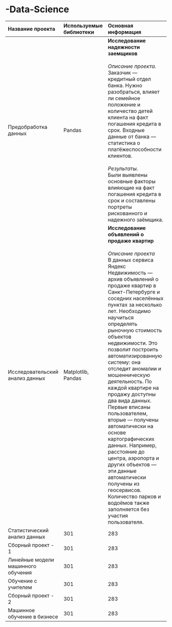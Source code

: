 # -Data-Science
| Название проекта | Используемые библиотеки | Основная информация|
| :---  | :--- | :--- |
| Предобработка данных | Pandas  | **Исследование надежности заемщиков**<br><br>*Описание проекта.*<br>Заказчик — кредитный отдел банка. Нужно разобраться, влияет ли семейное положение и количество детей клиента на факт погашения кредита в срок. Входные данные от банка — статистика о платёжеспособности клиентов.<br><br>*Результаты.*<br> Были выявлены основные факторы влияющие на факт погашения кредита в срок и составлены портреты рискованного и надежного заёмщика. |
| Исследовательский анализ данных | Matplotlib, Pandas | **Исследование объявлений о продаже квартир**<br><br>*Описание проекта*<br>В данных сервиса Яндекс Недвижимость — архив объявлений о продаже квартир в Санкт-Петербурге и соседних населённых пунктах за несколько лет. Необходимо научиться определять рыночную стоимость объектов недвижимости. Это позволит построить автоматизированную систему: она отследит аномалии и мошенническую деятельность. По каждой квартире на продажу доступны два вида данных. Первые вписаны пользователем, вторые — получены автоматически на основе картографических данных. Например, расстояние до центра, аэропорта и других объектов — эти данные автоматически получены из геосервисов. Количество парков и водоёмов также заполняется без участия пользователя.<br>|
| Статистический анализ данных | 301   | 283   |
| Сборный проект - 1 | 301   | 283   |
| Линейные модели машинного обучения | 301   | 283   |
| Обучение с учителем | 301   | 283   |
| Сборный проект - 2 | 301   | 283   |
| Машинное обучение в бизнесе | 301   | 283   |
